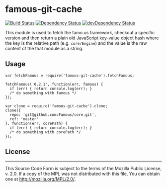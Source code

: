 famous-git-cache
============

[![Build Status](https://travis-ci.org/Famous/famous-git-cache.svg?branch=master)](https://travis-ci.org/Famous/famous-git-cache) [![Dependency Status](https://david-dm.org/Famous/famous-git-cache.svg)](https://david-dm.org/Famous/famous-git-cache) [![devDependency Status](https://david-dm.org/Famous/famous-git-cache/dev-status.svg)](https://david-dm.org/Famous/famous-git-cache#info=devDependencies)

This module is used to fetch the famo.us framework, checkout a specific version
and then return a plain old JavaScript key-value object hash where the key is 
the relative path (e.g. `core/Engine`) and the value is the raw content 
of the that module as a string.

Usage
-----

```
var fetchFamous = require('famous-git-cache').fetchFamous;

fetchFamous('0.2.1', function(err, famous) {
  if (err) { return console.log(err); }
  /* do something with famous */
});
```

```
var clone = require('famous-git-cache').clone;
clone({
  repo: 'git@github.com:Famous/core.git',
  ref: 'master'
}, function(err, corePath) {
  if (err) { return console.log(err); }
  /* do something with corePath */
});
```

## License 
---

This Source Code Form is subject to the terms of the Mozilla Public
License, v. 2.0. If a copy of the MPL was not distributed with this
file, You can obtain one at http://mozilla.org/MPL/2.0/.